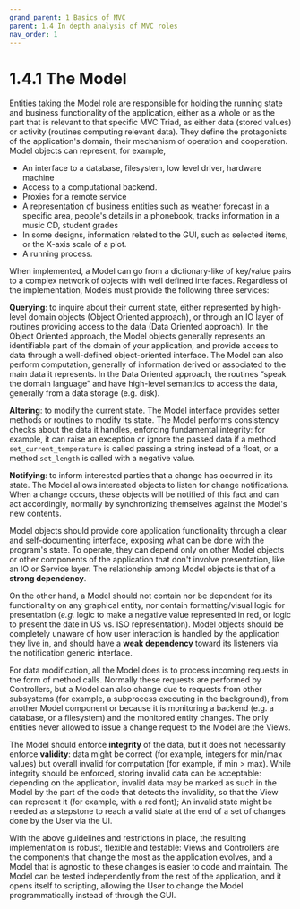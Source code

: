 ```yaml
---
grand_parent: 1 Basics of MVC
parent: 1.4 In depth analysis of MVC roles
nav_order: 1
---
```


# 1.4.1 The Model

Entities taking the Model role are responsible for holding the running state
and business functionality of the application, either as a whole or as the part
that is relevant to that specific MVC Triad, as either data (stored values) or
activity (routines computing relevant data). They define the protagonists of
the application's domain, their mechanism of operation and cooperation. Model
objects can represent, for example, 

   - An interface to a database, filesystem, low level driver, hardware machine
   - Access to a computational backend.
   - Proxies for a remote service 
   - A representation of business entities such as weather forecast in a
     specific area, people's details in a phonebook, tracks information in a
     music CD, student grades
   - In some designs, information related to the GUI, such as selected items, or
     the X-axis scale of a plot. 
   - A running process.

When implemented, a Model can go from a dictionary-like of key/value pairs to a
complex network of objects with well defined interfaces. Regardless of the
implementation, Models must provide the following three services: 

**Querying**: to inquire about their current state, either represented by
high-level domain objects (Object Oriented approach), or through an IO
layer of routines providing access to the data (Data Oriented approach). In the
Object Oriented approach, the Model objects generally represents an
identifiable part of the domain of your application, and provide access to data
through a well-defined object-oriented interface. The Model can also perform
computation, generally of information derived or associated to the main data it
represents. In the Data Oriented approach, the routines “speak the domain
language” and have high-level semantics to access the data, generally from a
data storage (e.g. disk).

**Altering**: to modify the current state. The Model interface provides setter
methods or routines to modify its state. The Model performs consistency
checks about the data it handles, enforcing fundamental integrity: for example,
it can raise an exception or ignore the passed data if a method
``set_current_temperature`` is called passing a string instead of a float, or a
method ``set_length`` is called with a negative value. 

**Notifying**: to inform interested parties that a change has occurred in its
state. The Model allows interested objects to listen for change notifications. 
When a change occurs, these objects will be notified of this
fact and can act accordingly, normally by synchronizing themselves against the
Model's new contents. 

Model objects should provide core application functionality through a clear and
self-documenting interface, exposing what can be done with the program's state.
To operate, they can depend only on other Model objects or other components of
the application that don't involve presentation, like an IO or Service layer. 
The relationship among Model objects is that of a **strong dependency**.  

On the other hand, a Model should not contain nor be dependent for its
functionality on any graphical entity, nor contain formatting/visual logic for
presentation (*e.g.* logic to make a negative value represented in red, or logic
to present the date in US vs. ISO representation). Model objects should be
completely unaware of how user interaction is handled by the application they
live in, and should have a **weak dependency** toward its listeners via the
notification generic interface. 

For data modification, all the Model does is to process incoming requests in
the form of method calls.  Normally these requests are performed by
Controllers, but a Model can also change due to requests from other subsystems
(for example, a subprocess executing in the background), from another Model 
component or because it is monitoring a backend (e.g. a database, or a filesystem) 
and the monitored entity changes. The only entities never allowed to issue a 
change request to the Model are the Views. 

The Model should enforce **integrity** of the data, but it does not necessarily
enforce **validity**: data might be correct (for example, integers for min/max
values) but overall invalid for computation (for example, if min > max). While
integrity should be enforced, storing invalid data can be acceptable: depending
on the application, invalid data may be marked as such in the Model by the part
of the code that detects the invalidity, so that the View can represent it (for
example, with a red font); An invalid state might be needed as a stepstone to
reach a valid state at the end of a set of changes done by the User via the UI.

With the above guidelines and restrictions in place, the resulting
implementation is robust, flexible and testable: Views and Controllers are the
components that change the most as the application evolves, and a Model that is
agnostic to these changes is easier to code and maintain. The Model can be
tested independently from the rest of the application, and it opens itself to
scripting, allowing the User to change the Model programmatically instead of
through the GUI. 

